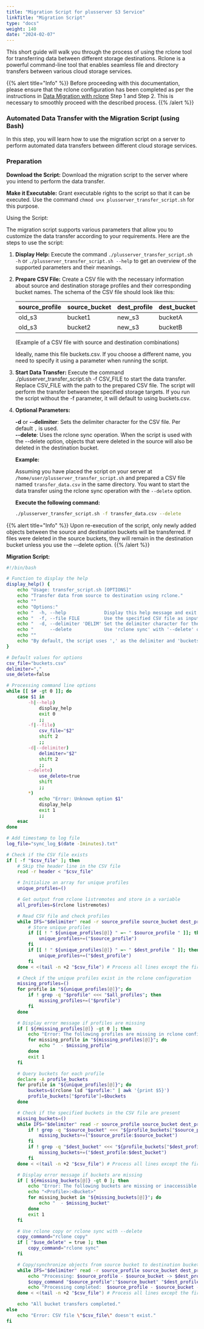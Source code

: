 ```yaml
---
title: "Migration Script for plusserver S3 Service"
linkTitle: "Migration Script"
type: "docs"
weight: 140
date: "2024-02-07"
---
```


This short guide will walk you through the process of using the rclone tool for transferring data between different storage destinations. Rclone is a powerful command-line tool that enables seamless file and directory transfers between various cloud storage services.

{{% alert title="Info" %}}
Before proceeding with this documentation, please ensure that the rclone configuration has been completed as per the instructions in [Data Migration with rclone](../migration-with-rclone) Step 1 and Step 2. This is necessary to smoothly proceed with the described process.
{{% /alert %}}

### Automated Data Transfer with the Migration Script (using Bash)

In this step, you will learn how to use the migration script on a server to perform automated data transfers between different cloud storage services.

### Preparation

**Download the Script:** Download the migration script to the server where you intend to perform the data transfer.

**Make it Executable:** Grant executable rights to the script so that it can be executed. Use the command `chmod u+x plusserver_transfer_script.sh` for this purpose.

Using the Script:

The migration script supports various parameters that allow you to customize the data transfer according to your requirements. Here are the steps to use the script:

1. **Display Help:** Execute the command `./plusserver_transfer_script.sh -h` or `./plusserver_transfer_script.sh --help` to get an overview of the supported parameters and their meanings.

2. **Prepare CSV File:** Create a CSV file with the necessary information about source and destination storage profiles and their corresponding bucket names. The schema of the CSV file should look like this:

    | source_profile | source_bucket | dest_profile | dest_bucket |
    | -------------- | ------------- | ------------ | ----------- |
    | old_s3         | bucket1       | new_s3       | bucketA     |
    | old_s3         | bucket2       | new_s3       | bucketB     |

    (Example of a CSV file with source and destination combinations)

    Ideally, name this file buckets.csv. If you choose a different name, you need to specify it using a parameter when running the script.

3. **Start Data Transfer:** Execute the command ./plusserver_transfer_script.sh -f CSV_FILE to start the data transfer. Replace CSV_FILE with the path to the prepared CSV file. The script will perform the transfer between the specified storage targets. If you run the script without the -f parameter, it will default to using buckets.csv.

4. **Optional Parameters:**

    **-d** or **--delimiter**: Sets the delimiter character for the CSV file. Per default `,` is used.  
    **--delete**: Uses the rclone sync operation. When the script is used with the --delete option, objects that were deleted in the source will also be deleted in the destination bucket.

    **Example:**

    Assuming you have placed the script on your server at `/home/user/plusserver_transfer_script.sh` and prepared a CSV file named `transfer_data.csv` in the same directory. You want to start the data transfer using the rclone sync operation with the `--delete` option.

    **Execute the following command:**

    ```bash
    ./plusserver_transfer_script.sh -f transfer_data.csv --delete
    ```

{{% alert title="Info" %}}
Upon re-execution of the script, only newly added objects between the source and destination buckets will be transferred. If files were deleted in the source buckets, they will remain in the destination bucket unless you use the --delete option.
{{% /alert %}}

**Migration Script:**

```bash
#!/bin/bash

# Function to display the help
display_help() {
    echo "Usage: transfer_script.sh [OPTIONS]"
    echo "Transfer data from source to destination using rclone."
    echo ""
    echo "Options:"
    echo "  -h, --help              Display this help message and exit."
    echo "  -f, --file FILE         Use the specified CSV file as input."
    echo "  -d, --delimiter 'DELIM' Set the delimiter character for the CSV file."
    echo "      --delete            Use 'rclone sync' with '--delete' option."
    echo ""
    echo "By default, the script uses ',' as the delimiter and 'buckets.csv' as the CSV file."
}

# Default values for options
csv_file="buckets.csv"
delimiter=","
use_delete=false

# Processing command line options
while [[ $# -gt 0 ]]; do
    case $1 in
        -h|--help)
            display_help
            exit 0
            ;;
        -f|--file)
            csv_file="$2"
            shift 2
            ;;
        -d|--delimiter)
            delimiter="$2"
            shift 2
            ;;
        --delete)
            use_delete=true
            shift
            ;;
        *)
            echo "Error: Unknown option $1"
            display_help
            exit 1
            ;;
    esac
done

# Add timestamp to log file
log_file="sync_log_$(date -Iminutes).txt"

# Check if the CSV file exists
if [ -f "$csv_file" ]; then
    # Skip the header line in the CSV file
    read -r header < "$csv_file"

    # Initialize an array for unique profiles
    unique_profiles=()

    # Get output from rclone listremotes and store in a variable
    all_profiles=$(rclone listremotes)

    # Read CSV file and check profiles
    while IFS="$delimiter" read -r source_profile source_bucket dest_profile dest_bucket; do
        # Store unique profiles
        if [[ ! " ${unique_profiles[@]} " =~ " $source_profile " ]]; then
            unique_profiles+=("$source_profile")
        fi
        if [[ ! " ${unique_profiles[@]} " =~ " $dest_profile " ]]; then
            unique_profiles+=("$dest_profile")
        fi
    done < <(tail -n +2 "$csv_file") # Process all lines except the first (header)

    # Check if the unique profiles exist in the rclone configuration
    missing_profiles=()
    for profile in "${unique_profiles[@]}"; do
        if ! grep -q "$profile" <<< "$all_profiles"; then
            missing_profiles+=("$profile")
        fi
    done

    # Display error message if profiles are missing
    if [ ${#missing_profiles[@]} -gt 0 ]; then
        echo "Error: The following profiles are missing in rclone configuration:"
        for missing_profile in "${missing_profiles[@]}"; do
            echo "  - $missing_profile"
        done
        exit 1
    fi

    # Query buckets for each profile
    declare -A profile_buckets
    for profile in "${unique_profiles[@]}"; do
        buckets=$(rclone lsd "$profile:" | awk '{print $5}')
        profile_buckets["$profile"]=$buckets
    done

    # Check if the specified buckets in the CSV file are present
    missing_buckets=()
    while IFS="$delimiter" read -r source_profile source_bucket dest_profile dest_bucket; do
        if ! grep -q "$source_bucket" <<< "${profile_buckets["$source_profile"]}"; then
            missing_buckets+=("$source_profile:$source_bucket")
        fi
        if ! grep -q "$dest_bucket" <<< "${profile_buckets["$dest_profile"]}"; then
            missing_buckets+=("$dest_profile:$dest_bucket")
        fi
    done < <(tail -n +2 "$csv_file") # Process all lines except the first (header)

    # Display error message if buckets are missing
    if [ ${#missing_buckets[@]} -gt 0 ]; then
        echo "Error: The following buckets are missing or inaccessible:"
        echo "<Profile>:<Bucket>"
        for missing_bucket in "${missing_buckets[@]}"; do
            echo "  - $missing_bucket"
        done
        exit 1
    fi

    # Use rclone copy or rclone sync with --delete
    copy_command="rclone copy"
    if [ "$use_delete" = true ]; then
        copy_command="rclone sync"
    fi

    # Copy/synchronize objects from source bucket to destination bucket
    while IFS="$delimiter" read -r source_profile source_bucket dest_profile dest_bucket; do
        echo "Processing: $source_profile - $source_bucket -> $dest_profile - $dest_bucket"
        $copy_command "$source_profile":"$source_bucket" "$dest_profile":"$dest_bucket" --metadata --checksum --progress --copy-links --no-update-modtime --log-file="$log_file"
        echo "Processing completed:  $source_profile - $source_bucket -> $dest_profile - $dest_bucket"
    done < <(tail -n +2 "$csv_file") # Process all lines except the first (header)

    echo "All bucket transfers completed."
else
    echo "Error: CSV file \"$csv_file\" doesn't exist."
fi
```
